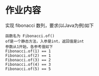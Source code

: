 # 作业内容

实现 fibonacci 数列，要求(以Java为例)如下

    函数名为 Fibonacci.of()
    of是一个静态方法，入参是int，返回值是int
    参数从1开始，各参考值如下
    Fibonacci.of(1) == 1
    Fibonacci.of(2) == 1
    Fibonacci.of(3) == 2
    Fibonacci.of(4) == 3
    Fibonacci.of(5) == 5
